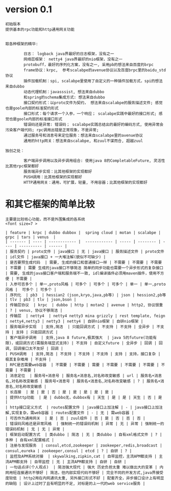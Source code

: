 
# version 0.1

    初始版本
    提供基本的rpc功能和http通用网关功能
    

    取各种框架的精华:

			日志： logback java界最好的日志框架，没有之一
			网络层框架： netty4 java界最好的nio框架，没有之一
			protobuff，最好的序列化方案，没有之一, 采用pb的想法来自百度的brpc
			frame协议：krpc,  参考scalabpe的avenue协议以及百度brpc里的baidu_std协议
			插件加载机制：spi, scalabpe里使用了自定义的一种插件加载方式，spi的想法来自dubbo
			动态代理机制：javasssist, 想法来自dubbo
			和spring的schema集成方式: 想法来自dubbo
			接口契约形式：以proto文件为契约， 想法来自scalabpe的服务描述文件; 感觉也是goole内部的标准契约形式
			接口形式：每个请求一个入参，一个响应； scalabpe实践中最好的接口形式; 感觉也是goole内部的标准接口形式
			错误码还是异常: 错误码； scalabpe实践总结出的最好的编码方式, 使用异常会污染客户端代码; rpc调用出错是正常现象，不是异常;
			通过服务号和消息号来定位服务：想法来自scalabpe里的avenue协议
			通用的http网关：想法来自scalabpe, 和zuul不谋而合, 超越zuul

    独创之处：
		  
			客户端异步调用以及异步调用组合: 使用java 8的CompletableFuture, 灵活性比其他rpc框架都好
			服务端异步实现：比其他框架的实现都好
			PUSH调用：比其他框架的实现都好
			HTTP通用网关：通用，可扩展，轻量, 不用容器；比其他框架的实现都好

# 和其它框架的简单比较

    主要是比较核心功能，而不是外围集成的各系统
    <font size=7 >
    
    | feature | krpc | dubbo dubbox |  spring cloud | motan | scalabpe | grpc | tars | venus  | 
    | ------- | ---- | ------------ |  ------------ | ----- | -------- | ---- | ---------- | ------ | 
    | 服务契约 | proto文件 | java接口 | 无 | java接口 | 服务描述文件 | proto文件 | idl文件 | java接口 + 一大堆注解(貌似不可缺少) |
    | 是否要预生成代码  | 需要, 生成的接口和普通接口一样 | 不需要 | 不需要 | 不需要 | 不需要 | 需要 生成的java接口不够简洁 简单的同步功能也需要一个异步形式的复杂接口 | 需要, 生成的java接口客户端和服务端不一致, idl编译插件必须用maven插件，使用不方便 | 不需要 |      
    | 入参可否多个 | 单一,proto风格 | 可多个 | 可多个 | 可多个 | 单一 | 单一,proto风格 |  可多个 | 可多个 |
    | 序列化  | pb3  | hessian2 (json,kryo,java,pb等) | json | hession2,pb等 | tlv | pb3 | tlv | json,bson |
    | 传输层协议  | krpc  | dubbo | http | motan2 | avenue | http2, 协议很重 | ? | venus, 协议不够简洁 |      
    | 传输层  | netty4  | netty4 netty3 mina grizzly | rest template, feign | netty4,netty3 | netty3 | netty4 | 自研nio框架 | 自研nio框架 |      
    | 服务端异步实现  | 支持,简洁  | 只能回调方式 | 不支持 | 不支持 | 全异步 | 不支持 | 支持 | 只能回调方式 |      
    | 客户端异步调用  | 支持,java 8 future,极其强大  | java 5的future(功能有限)，或回调方式(需服务端显式支持) | 不支持 | 自定义future | 全异步 | 回调 | 回调, 回调接口太不友好 | 回调 |      
    | PUSH调用  | 支持,简洁 | 不支持 | 不支持 | 不支持 | 支持 | 支持，接口复杂 | 极其复杂难用 | 不支持 |      
    | RPC是否需要web容器  | 不需要 | 不需要 | 需要 | 不需要 | 不需要 | 不需要 | 不需要 | 不需要 |      
    | 消息定位  | 服务号+消息号 | 服务名+消息名,对名称改变敏感 | url | 服务名+消息名,对名称改变敏感 | 服务号+消息号 | 服务名+消息名,对名称改变敏感 | ? | 服务名+消息名,对名称改变敏感 |      
    | 长连接  | 是 | 是 | 否 | 是 | 是 | 是 | 是 | 是 |      
    | 提供http功能  | 是 | dubbo无，dubbox有 | 天生 | 是 | 是 | 天生 | 否 | 是 |      
    | http接口定义方式  | routes配置文件 | java接口上加注解 | - | java接口上加注解,实现复杂，需web容器 | routes配置文件 | - | 无 | 需web容器 |      
    | 可否作为通用网关  | 是 | 否 | zuul组件 | 否 | 是 | 否 | 否 | 否 |      
    | 错误码风格还是异常风格  | 强制统一的错误码机制 | 异常 | 无 | 异常 | 强制统一的错误码机制 | 无 | 无 | 异常 |      
    | 框架启动配置方式  | 类dubbo | 简洁 | 无 | 类dubbo | 自有xml格式文件 | ? | 多种 | 自有xml配置格式 |      
    | 注册与发现服务  | consul,etcd,zookeeper | zookeeper,redis,broadcast | consul,eureka | zookeeper,consul | etcd | ? | 自研 | ? |      
    | 监控及APM系统对接  | skywalking,zipkin,cat | 自带监控，主流APM都支持 | 主流APM都支持 | 自带监控 | 无 | 主流APM都支持 | 自研 | 自研 |        
    | 一句话点评(个人观点)  | 简洁强大现代 | 强大 历史负担太重 难以做出大的变革 | 内网用短连接通讯不够好 | 简洁，但内部实现代码不够好 | 完全不同的开发方式,java界接受度较低 | http2用在内网通讯太重, 另外接口形式不好 | 配套齐全，异步接口设计上有明显的缺陷 | 设计上过时了且有明显的不足, 对标是的上一代的web service服务 |      
      
  </font>
